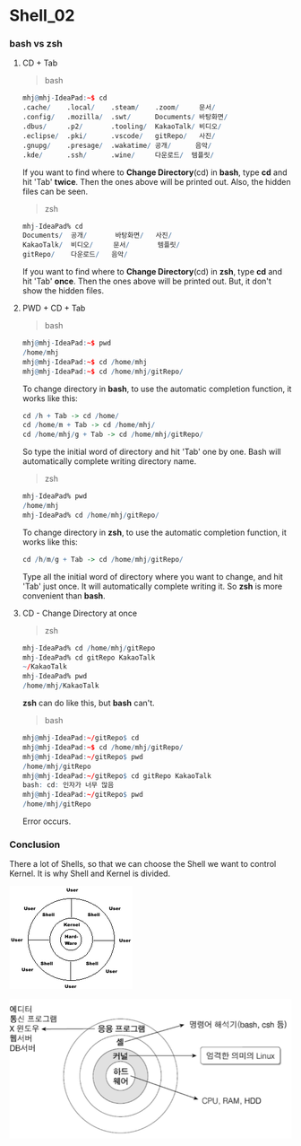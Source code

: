 # Shell_02

### bash vs zsh

1. CD + Tab
    > bash
    ```r
    mhj@mhj-IdeaPad:~$ cd 
    .cache/    .local/    .steam/    .zoom/     문서/
    .config/   .mozilla/  .swt/      Documents/ 바탕화면/
    .dbus/     .p2/       .tooling/  KakaoTalk/ 비디오/
    .eclipse/  .pki/      .vscode/   gitRepo/   사진/
    .gnupg/    .presage/  .wakatime/ 공개/      음악/
    .kde/      .ssh/      .wine/     다운로드/  템플릿/
    ```
    If you want to find where to __Change Directory__(cd) in __bash__, type __cd__ and hit 'Tab' __twice__. Then the ones above will be printed out. Also, the hidden files can be seen. 

    > zsh
    ```r
    mhj-IdeaPad% cd
    Documents/  공개/       바탕화면/   사진/       
    KakaoTalk/  비디오/     문서/       템플릿/     
    gitRepo/    다운로드/   음악/ 
    ```
    If you want to find where to __Change Directory__(cd) in __zsh__, type __cd__ and hit 'Tab' __once__. Then the ones above will be printed out. But, it don't show the hidden files.

2. PWD + CD + Tab

    > bash
    ```r
    mhj@mhj-IdeaPad:~$ pwd
    /home/mhj
    mhj@mhj-IdeaPad:~$ cd /home/mhj
    mhj@mhj-IdeaPad:~$ cd /home/mhj/gitRepo/
    ```
    To change directory in __bash__, to use the automatic completion function, it works like this:
    ```r
    cd /h + Tab -> cd /home/
    cd /home/m + Tab -> cd /home/mhj/ 
    cd /home/mhj/g + Tab -> cd /home/mhj/gitRepo/
    ```
    So type the initial word of directory and hit 'Tab' one by one. Bash will automatically complete writing directory name. 

    > zsh 
    ```r
    mhj-IdeaPad% pwd     
    /home/mhj
    mhj-IdeaPad% cd /home/mhj/gitRepo/
    ```
    To change directory in __zsh__, to use the automatic completion function, it works like this:
    ```r
    cd /h/m/g + Tab -> cd /home/mhj/gitRepo/
    ```
    Type all the initial word of directory where you want to change, and hit 'Tab' just once. It will automatically complete writing it. So __zsh__ is more convenient than __bash__.

3. CD - Change Directory at once

    > zsh
    ```r
    mhj-IdeaPad% cd /home/mhj/gitRepo 
    mhj-IdeaPad% cd gitRepo KakaoTalk 
    ~/KakaoTalk
    mhj-IdeaPad% pwd
    /home/mhj/KakaoTalk
    ```
    __zsh__ can do like this, but __bash__ can't. 

    > bash
    ```r
    mhj@mhj-IdeaPad:~/gitRepo$ cd
    mhj@mhj-IdeaPad:~$ cd /home/mhj/gitRepo/
    mhj@mhj-IdeaPad:~/gitRepo$ pwd
    /home/mhj/gitRepo
    mhj@mhj-IdeaPad:~/gitRepo$ cd gitRepo KakaoTalk
    bash: cd: 인자가 너무 많음
    mhj@mhj-IdeaPad:~/gitRepo$ pwd
    /home/mhj/gitRepo
    ```
    Error occurs. 

### Conclusion

There a lot of Shells, so that we can choose the Shell we want to control Kernel. It is why Shell and Kernel is divided. 

![Shell&Kernel](https://github.com/MinhoJJang/Linux_study/blob/main/14-17_Shell/Shell%26Kernel2.png)


![Shell&Kernel](https://github.com/MinhoJJang/Linux_study/blob/main/14-17_Shell/Shell%26Kernel3.png)